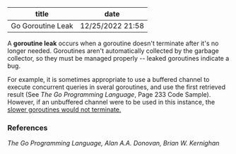 | title | date |
|---|---|
| Go Goroutine Leak | 12/25/2022 21:58 |

A **goroutine leak** occurs when a goroutine doesn't terminate after it's no
longer needed. Goroutines aren't automatically collected by the garbage 
collector, so they must be managed properly -- leaked goroutines indicate a 
bug. 

For example, it is sometimes appropriate to use a buffered channel to execute 
concurrent queries in sveral goroutines, and use the first retrieved result
(See _The Go Programming Language_, Page 233 Code Sample). However, if an 
unbuffered channel were to be used in this instance, the [slower goroutines would
not terminate.](https://github.com/hrand1005/go-sandbox/blob/master/channels/leaked_goroutines/main.go)

### References
_The Go Programming Language, Alan A.A. Donovan, Brian W. Kernighan_
